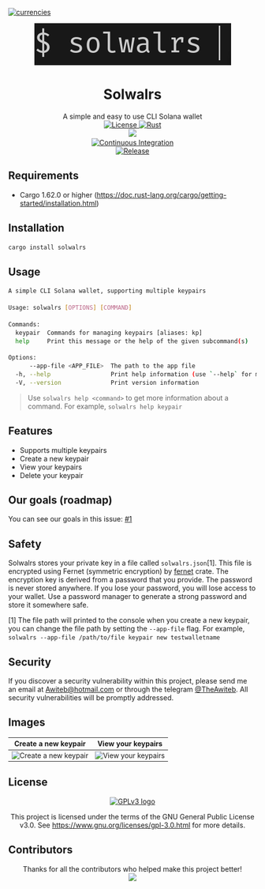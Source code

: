 [![currencies](https://img.shields.io/badge/BTC,_BCH-blueviolet.svg?logo=bitcoin&style=flat)](https://github.com/TheAwiteb#donating)

<div align="center">
    <img src="./logos/solwalrs-logo.png">
    <h1>Solwalrs</h1>
    A simple and easy to use CLI Solana wallet<br>

<a href="https://www.gnu.org/licenses/">
  <img src="https://img.shields.io/badge/license-GPLv3-orange.svg" alt="License">
</a>
<a href="https://rust-lang.org/">
  <img src="https://img.shields.io/badge/Made%20with-Rust-orange.svg" alt="Rust">
</a>
<br>
<a href="https://crates.io/crates/solwalrs">
    <img src="https://img.shields.io/crates/v/solwalrs.svg">
  </a>
<br>
<a href="https://github.com/aleecers/solwalrs/actions/workflows/ci.yml">
  <img src="https://github.com/aleecers/solwalrs/actions/workflows/ci.yml/badge.svg" alt="Continuous Integration">
</a>
<br>
<a href="https://github.com/aleecers/solwalrs/actions/workflows/release.yml">
  <img src="https://github.com/aleecers/solwalrs/actions/workflows/release.yml/badge.svg" alt="Release">
</a>

</div>


## Requirements
- Cargo 1.62.0 or higher (https://doc.rust-lang.org/cargo/getting-started/installation.html)

## Installation
```bash
cargo install solwalrs
```

## Usage
```bash
A simple CLI Solana wallet, supporting multiple keypairs

Usage: solwalrs [OPTIONS] [COMMAND]

Commands:
  keypair  Commands for managing keypairs [aliases: kp]
  help     Print this message or the help of the given subcommand(s)

Options:
      --app-file <APP_FILE>  The path to the app file
  -h, --help                 Print help information (use `--help` for more detail)
  -V, --version              Print version information
```
> Use `solwalrs help <command>` to get more information about a command. For example, `solwalrs help keypair`

## Features
- Supports multiple keypairs
- Create a new keypair
- View your keypairs
- Delete your keypair

## Our goals (roadmap)
You can see our goals in this issue: [#1](https://github.com/TheAwiteb/solwalrs/issues/1)

## Safety
Solwalrs stores your private key in a file called `solwalrs.json`[1]. This file is encrypted using Fernet (symmetric encryption) by [fernet](https://crates.io/crates/fernet) crate. The encryption key is derived from a password that you provide. The password is never stored anywhere. If you lose your password, you will lose access to your wallet. Use a password manager to generate a strong password and store it somewhere safe.

[1] The file path will printed to the console when you create a new keypair, you can change the file path by setting the `--app-file` flag. For example, `solwalrs --app-file /path/to/file keypair new testwalletname`

## Security
If you discover a security vulnerability within this project, please send me an email at [Awiteb@hotmail.com](mailto:awiteb@hotmail.com) or through the telegram [@TheAwiteb](https://t.me/TheAwiteb). All security vulnerabilities will be promptly addressed.

## Images
<!-- Table contain the images -->
| Create a new keypair | View your keypairs |
|:---:|:---:|
| ![Create a new keypair](https://i.suar.me/A8YlV/l) | ![View your keypairs](https://i.suar.me/yMm47/l)

## License
<div align="center">
  <a href="https://www.gnu.org/licenses/gpl-3.0.en.html">
      <img  src="https://www.gnu.org/graphics/gplv3-with-text-136x68.png" alt="GPLv3 logo" width="100" height="50">
  </a>

This project is licensed under the terms of the GNU General Public License v3.0. See <https://www.gnu.org/licenses/gpl-3.0.html> for more details.
</div>

## Contributors
<div align="center">
Thanks for all the contributors who helped make this project better!<br>

<a href="https://github.com/TheAwiteb/solwalrs/graphs/contributors">
  <img src="https://contrib.rocks/image?repo=TheAwiteb/solwalrs" />
</a>
</div>
